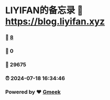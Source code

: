 # LIYIFAN的备忘录 :link: https://blog.liyifan.xyz 
### :page_facing_up: [8](https://blog.liyifan.xyz/tag.html) 
### :speech_balloon: 0 
### :hibiscus: 29675 
### :alarm_clock: 2024-07-18 16:34:46 
### Powered by :heart: [Gmeek](https://github.com/Meekdai/Gmeek)
